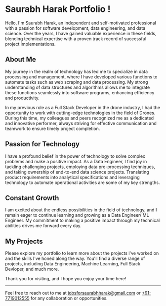 
# Saurabh Harak Portfolio !


Hello, I'm Saurabh Harak, an independent and self-motivated professional with a passion for software development, data engineering, and data science. Over the years, I have gained valuable experience in these fields, blending technical expertise with a proven track record of successful project implementations.

## About Me

My journey in the realm of technology has led me to specialize in data processing and management, where I have developed various functions to automate tasks such as web scraping and data processing. My strong understanding of data structures and algorithms allows me to integrate these functions seamlessly into software programs, enhancing efficiency and productivity.

In my previous role as a Full Stack Developer in the drone industry, I had the opportunity to work with cutting-edge technologies in the field of Drones. During this time, my colleagues and peers recognized me as a dedicated and innovative performer, always striving for effective communication and teamwork to ensure timely project completion.

## Passion for Technology

I have a profound belief in the power of technology to solve complex problems and make a positive impact. As a Data Engineer, I find joy in tackling challenging projects, employing data pre-processing techniques, and taking ownership of end-to-end data science projects. Translating product requirements into analytical specifications and leveraging technology to automate operational activities are some of my key strengths.

## Constant Growth

I am excited about the endless possibilities in the field of technology, and I remain eager to continue learning and growing as a Data Engineer/ ML Engineer. My commitment to making a positive impact through my technical abilities drives me forward every day.

## My Projects

Please explore my portfolio to learn more about the projects I've worked on and the skills I've honed along the way. You'll find a diverse range of projects, including Data Engineering, Machine Learning, Full Stack Devloper, and much more.

Thank you for visiting, and I hope you enjoy your time here!

---
Feel free to reach out to me at [jobsforsaurabhharak@gmail.com](mailto:jobsforsaurabhharak@gmail.com) or [+91-7719012555](tel:+917719012555) for any collaboration or opportunities.











